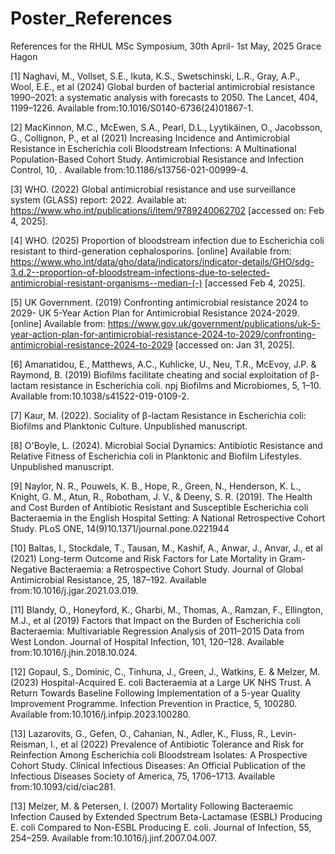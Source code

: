 # Poster_References
References for the RHUL MSc Symposium, 30th April- 1st May, 2025
Grace Hagon

[1] 
Naghavi, M., Vollset, S.E., Ikuta, K.S., Swetschinski, L.R., Gray, A.P., Wool, E.E., et al (2024) Global burden of bacterial antimicrobial resistance 1990–2021: a systematic analysis with forecasts to 2050. The Lancet, 404, 1199–1226. Available from:10.1016/S0140-6736(24)01867-1.

[2] 
MacKinnon, M.C., McEwen, S.A., Pearl, D.L., Lyytikäinen, O., Jacobsson, G., Collignon, P., et al (2021) Increasing Incidence and Antimicrobial Resistance in Escherichia coli Bloodstream Infections: A Multinational Population-Based Cohort Study. Antimicrobial Resistance and Infection Control, 10, . Available from:10.1186/s13756-021-00999-4.

[3]
WHO. (2022) Global antimicrobial resistance and use surveillance system (‎GLASS)‎ report: 2022. Available at: https://www.who.int/publications/i/item/9789240062702 [accessed on: Feb 4, 2025].

[4]
WHO. (2025) Proportion of bloodstream infection due to Escherichia coli resistant to third-generation cephalosporins. [online] Available from: https://www.who.int/data/gho/data/indicators/indicator-details/GHO/sdg-3.d.2--proportion-of-bloodstream-infections-due-to-selected-antimicrobial-resistant-organisms--median-(-) [accessed Feb 4, 2025].

[5]
UK Government. (2019) Confronting antimicrobial resistance 2024 to 2029- UK 5-Year Action Plan for Antimicrobial Resistance 2024-2029. [online] Available from: https://www.gov.uk/government/publications/uk-5-year-action-plan-for-antimicrobial-resistance-2024-to-2029/confronting-antimicrobial-resistance-2024-to-2029 [accessed on: Jan 31, 2025].

[6]
Amanatidou, E., Matthews, A.C., Kuhlicke, U., Neu, T.R., McEvoy, J.P. & Raymond, B. (2019) Biofilms facilitate cheating and social exploitation of β-lactam resistance in Escherichia coli. npj Biofilms and Microbiomes, 5, 1–10. Available from:10.1038/s41522-019-0109-2.

[7] 
​Kaur, M. (2022). Sociality of β-lactam Resistance in Escherichia coli: Biofilms and Planktonic Culture. Unpublished manuscript. 

[8] 
​O'Boyle, L. (2024). Microbial Social Dynamics: Antibiotic Resistance and Relative Fitness of Escherichia coli in Planktonic and Biofilm Lifestyles. Unpublished manuscript. 

[9] 
​Naylor, N. R., Pouwels, K. B., Hope, R., Green, N., Henderson, K. L., Knight, G. M., Atun, R., Robotham, J. V., & Deeny, S. R. (2019). The Health and Cost Burden of Antibiotic Resistant and Susceptible Escherichia coli Bacteraemia in the English Hospital Setting: A National Retrospective Cohort Study. PLoS ONE, 14(9)10.1371/journal.pone.0221944 

[10] 
Baltas, I., Stockdale, T., Tausan, M., Kashif, A., Anwar, J., Anvar, J., et al (2021) Long-term Outcome and Risk Factors for Late Mortality in Gram-Negative Bacteraemia: a Retrospective Cohort Study. Journal of Global Antimicrobial Resistance, 25, 187–192. Available from:10.1016/j.jgar.2021.03.019.

[11] 
Blandy, O., Honeyford, K., Gharbi, M., Thomas, A., Ramzan, F., Ellington, M.J., et al (2019) Factors that Impact on the Burden of Escherichia coli Bacteraemia: Multivariable Regression Analysis of 2011–2015 Data from West London. Journal of Hospital Infection, 101, 120–128. Available from:10.1016/j.jhin.2018.10.024.

[12] 
Gopaul, S., Dominic, C., Tinhuna, J., Green, J., Watkins, E. & Melzer, M. (2023) Hospital-Acquired E. coli Bacteraemia at a Large UK NHS Trust. A Return Towards Baseline Following Implementation of a 5-year Quality Improvement Programme. Infection Prevention in Practice, 5, 100280. Available from:10.1016/j.infpip.2023.100280.

[13] 
Lazarovits, G., Gefen, O., Cahanian, N., Adler, K., Fluss, R., Levin-Reisman, I., et al (2022) Prevalence of Antibiotic Tolerance and Risk for Reinfection Among Escherichia coli Bloodstream Isolates: A Prospective Cohort Study. Clinical Infectious Diseases: An Official Publication of the Infectious Diseases Society of America, 75, 1706–1713. Available from:10.1093/cid/ciac281.

[13] 
Melzer, M. & Petersen, I. (2007) Mortality Following Bacteraemic Infection Caused by Extended Spectrum Beta-Lactamase (ESBL) Producing E. coli Compared to Non-ESBL Producing E. coli. Journal of Infection, 55, 254–259. Available from:10.1016/j.jinf.2007.04.007.
